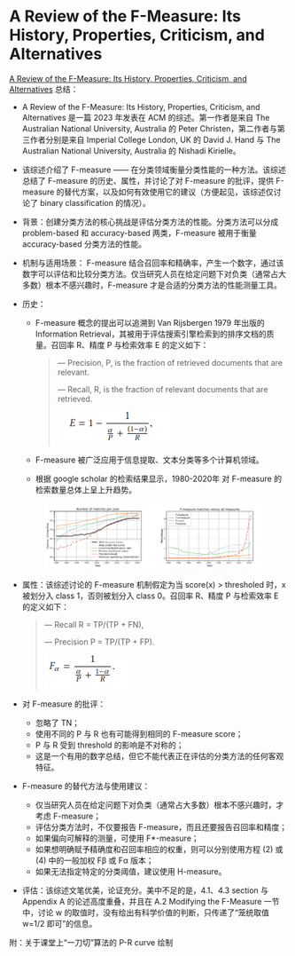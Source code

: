 # A Review of the F-Measure: Its History, Properties, Criticism, and Alternatives

[A Review of the F-Measure: Its History, Properties, Criticism, and Alternatives](https://dl.acm.org/doi/full/10.1145/3606367) 总结：

* A Review of the F-Measure: Its History, Properties, Criticism, and Alternatives 是一篇 2023 年发表在 ACM 的综述。第一作者是来自 The Australian National University, Australia 的  Peter Christen，第二作者与第三作者分别是来自 Imperial College London, UK 的 David J. Hand 与 The Australian National University, Australia 的 Nishadi Kirielle。
* 该综述介绍了 F-measure —— 在分类领域衡量分类性能的一种方法。该综述总结了 F-measure 的历史、属性，并讨论了对 F-measure 的批评，提供 F-measure 的替代方案，以及如何有效使用它的建议（方便起见，该综述仅讨论了 binary classification 的情况）。
* 背景：创建分类方法的核心挑战是评估分类方法的性能。分类方法可以分成 problem-based 和 accuracy-based 两类，F-measure 被用于衡量 accuracy-based 分类方法的性能。
* 机制与适用场景： F-measure 结合召回率和精确率，产生一个数字，通过该数字可以评估和比较分类方法。仅当研究人员在给定问题下对负类（通常占大多数）根本不感兴趣时，F-measure 才是合适的分类方法的性能测量工具。
*   历史：&#x20;

    *   F-measure 概念的提出可以追溯到 Van Rijsbergen 1979 年出版的 Information Retrieval，其被用于评估搜索引擎检索到的排序文档的质量。召回率 R、精度 P 与检索效率 E 的定义如下：

        > — Precision, P, is the fraction of retrieved documents that are relevant.&#x20;
        >
        > — Recall, R, is the fraction of relevant documents that are retrieved.
        >
        > ![](<../../.gitbook/assets/image (13).png>)


    * F-measure 被广泛应用于信息提取、文本分类等多个计算机领域。
    * 根据 google scholar 的检索结果显示，1980-2020年 对 F-measure 的检索数量总体上呈上升趋势。

    <figure><img src="../../.gitbook/assets/image (1) (1) (1) (1) (1) (1) (1) (1) (1).png" alt=""><figcaption></figcaption></figure>
*   属性：该综述讨论的 F-measure 机制假定为当 score(x) > thresholed 时，x 被划分入 class 1，否则被划分入 class 0。召回率 R、精度 P 与检索效率 E 的定义如下：

    > — Recall R = TP/(TP + FN),
    >
    > &#x20;— Precision P = TP/(TP + FP).
    >
    > ![](<../../.gitbook/assets/image (5) (1) (1) (1).png>)
* 对 F-measure 的批评：
  * 忽略了 TN；
  * 使用不同的 P 与 R 也有可能得到相同的 F-measure score；
  * P 与 R 受到 threshold 的影响是不对称的；
  * 这是一个有用的数字总结，但它不能代表正在评估的分类方法的任何客观特征。
* F-measure 的替代方法与使用建议：
  * 仅当研究人员在给定问题下对负类（通常占大多数）根本不感兴趣时，才考虑 F-measure；
  * 评估分类方法时，不仅要报告 F-measure，而且还要报告召回率和精度；
  * 如果偏向可解释的测量，可使用 F\*-measure；
  * 如果想明确赋予精确度和召回率相应的权重，则可以分别使用方程 (2) 或 (4) 中的一般加权 Fβ 或 Fα 版本；
  * 如果无法指定特定的分类阈值，建议使用 H-measure。
* 评估：该综述文笔优美，论证充分。美中不足的是，4.1、4.3 section 与 Appendix A 的论述高度重叠，并且在 A.2 Modifying the F-Measure 一节中，讨论 w 的取值时，没有给出有科学价值的判断，只传递了“笼统取值 w=1/2 即可”的信息。

附：关于课堂上“一刀切”算法的 P-R curve 绘制

<figure><img src="../../.gitbook/assets/P-R_curve.jpg" alt=""><figcaption></figcaption></figure>
